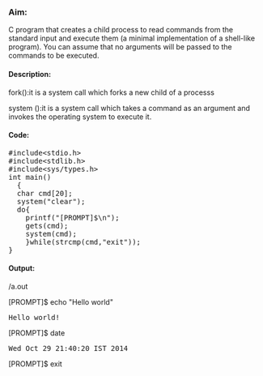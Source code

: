 ### Aim:
C program that creates a child process to read commands from the standard input and execute them (a minimal implementation of a shell-like program). You can assume that no arguments will be passed to the commands to be executed.

#### Description:
 <p>fork():it is a system call which forks a new child of a processs
</p>system ():it is a system call which takes a command as an argument and invokes the operating system to execute it.</p>

#### Code:
<pre>
#include&lt;stdio.h&gt;
#include&lt;stdlib.h&gt;
#include&lt;sys/types.h&gt;
int main()
  {
  char cmd[20];
  system("clear");
  do{
    printf("[PROMPT]$\n");
    gets(cmd);
    system(cmd);
    }while(strcmp(cmd,"exit"));
}
</pre>
#### Output:

/a.out

[PROMPT]$
echo "Hello world"
<pre>Hello world!</pre>

[PROMPT]$
date
<pre>Wed Oct 29 21:40:20 IST 2014</pre>
[PROMPT]$
exit
<pre>

</pre>
